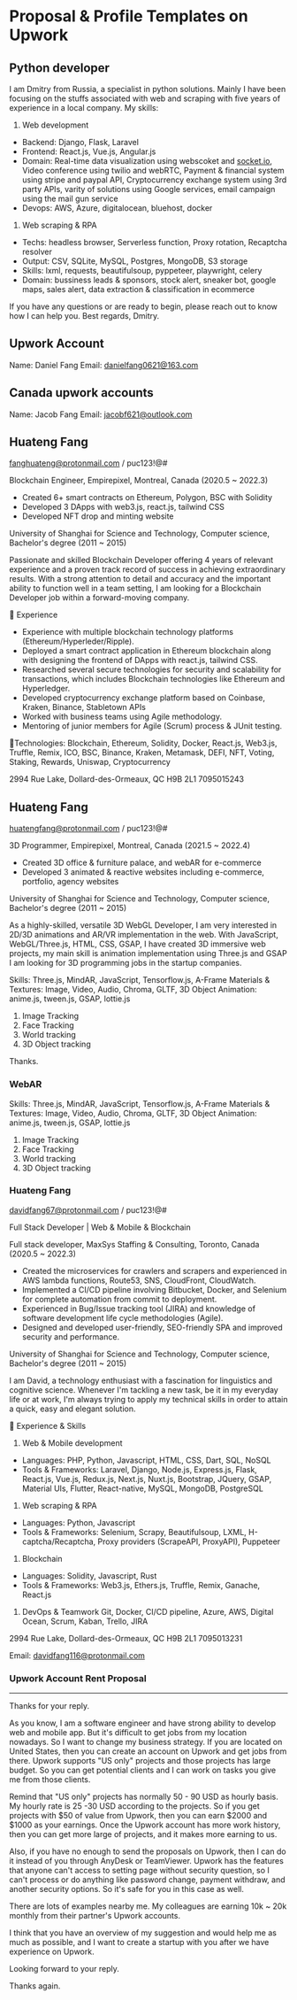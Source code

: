 # Proposal & Profile Templates on Upwork

## Python developer

I am Dmitry from Russia, a specialist in python solutions.
Mainly I have been focusing on the stuffs associated with web and scraping with five years of experience in a local company.
My skills:

1. Web development

- Backend: Django, Flask, Laravel
- Frontend: React.js, Vue.js, Angular.js
- Domain: Real-time data visualization using webscoket and [socket.io](http://socket.io/), Video conference using twilio and webRTC, Payment & financial system using stripe and paypal API, Cryptocurrency exchange system using 3rd party APIs, varity of solutions using Google services, email campaign using the mail gun service
- Devops: AWS, Azure, digitalocean, bluehost, docker

1. Web scraping & RPA

- Techs: headless browser, Serverless function, Proxy rotation, Recaptcha resolver
- Output: CSV, SQLite, MySQL, Postgres, MongoDB, S3 storage
- Skills: lxml, requests, beautifulsoup, pyppeteer, playwright, celery
- Domain: bussiness leads & sponsors, stock alert, sneaker bot, google maps, sales alert, data extraction & classification in ecommerce

If you have any questions or are ready to begin, please reach out to know how I can help you.
Best regards,
Dmitry.

## Upwork Account

Name: Daniel Fang
Email: [danielfang0621@163.com](mailto:danielfang0621@163.com)

## Canada upwork accounts

Name: Jacob Fang
Email: [jacobf621@outlook.com](mailto:jacobf621@outlook.com)

## Huateng Fang

[fanghuateng@protonmail.com](mailto:fanghuateng@protonmail.com) / puc123!@#

Blockchain Engineer, Empirepixel, Montreal, Canada (2020.5 ~ 2022.3)

- Created 6+ smart contracts on Ethereum, Polygon, BSC with Solidity
- Developed 3 DApps with web3.js, react.js, tailwind CSS
- Developed NFT drop and minting website

University of Shanghai for Science and Technology, Computer science, Bachelor's degree (2011 ~ 2015)

Passionate and skilled Blockchain Developer offering 4 years of relevant experience and a proven track record of success in achieving extraordinary results. With a strong attention to detail and accuracy and the important ability to function well in a team setting, I am looking for a Blockchain Developer job within a forward-moving company.

🔸 Experience

- Experience with multiple blockchain technology platforms (Ethereum/Hyperleder/Ripple).
- Deployed a smart contract application in Ethereum blockchain along with designing the frontend of DApps with react.js, tailwind CSS.
- Researched several secure technologies for security and scalability for transactions, which includes Blockchain technologies like Ethereum and Hyperledger.
- Developed cryptocurrency exchange platform based on Coinbase, Kraken, Binance, Stabletown APIs
- Worked with business teams using Agile methodology.
- Mentoring of junior members for Agile (Scrum) process & JUnit testing.

🔸Technologies: Blockchain, Ethereum, Solidity, Docker, React.js, Web3.js, Truffle, Remix, ICO, BSC, Binance, Kraken, Metamask, DEFI, NFT, Voting, Staking, Rewards, Uniswap, Cryptocurrency

2994 Rue Lake, Dollard-des-Ormeaux, QC H9B 2L1
7095015243

## Huateng Fang

[huatengfang@protonmail.com](mailto:huatengfang@protonmail.com) / puc123!@#

3D Programmer, Empirepixel, Montreal, Canada (2021.5 ~ 2022.4)

- Created 3D office & furniture palace, and webAR for e-commerce
- Developed 3 animated & reactive websites including e-commerce, portfolio, agency websites

University of Shanghai for Science and Technology, Computer science, Bachelor's degree (2011 ~ 2015)

As a highly-skilled, versatile 3D WebGL Developer, I am very interested in 2D/3D animations and AR/VR implementation in the web.
With JavaScript, WebGL/Three.js, HTML, CSS, GSAP, I have created 3D immersive web projects, my main skill is animation implementation using Three.js and GSAP
I am looking for 3D programming jobs in the startup companies.

Skills: Three.js, MindAR, JavaScript, Tensorflow.js, A-Frame
Materials & Textures: Image, Video, Audio, Chroma, GLTF, 3D Object
Animation: anime.js, tween.js, GSAP, lottie.js

1. Image Tracking
2. Face Tracking
3. World tracking
4. 3D Object tracking

Thanks.

### WebAR

Skills: Three.js, MindAR, JavaScript, Tensorflow.js, A-Frame
Materials & Textures: Image, Video, Audio, Chroma, GLTF, 3D Object
Animation: anime.js, tween.js, GSAP, lottie.js

1. Image Tracking
2. Face Tracking
3. World tracking
4. 3D Object tracking

### Huateng Fang

[davidfang67@protonmail.com](mailto:davidfang67@protonmail.com) / puc123!@#

Full Stack Developer | Web & Mobile & Blockchain

Full stack developer, MaxSys Staffing & Consulting, Toronto, Canada (2020.5 ~ 2022.3)

- Created the microservices for crawlers and scrapers and experienced in AWS lambda functions, Route53, SNS, CloudFront, CloudWatch.
- Implemented a CI/CD pipeline involving Bitbucket, Docker, and Selenium for complete automation from commit to deployment.
- Experienced in Bug/Issue tracking tool (JIRA) and knowledge of software development life cycle methodologies (Agile).
- Designed and developed user-friendly, SEO-friendly SPA and improved security and performance.

University of Shanghai for Science and Technology, Computer science, Bachelor's degree (2011 ~ 2015)

I am David, a technology enthusiast with a fascination for linguistics and cognitive science. Whenever I'm tackling a new task, be it in my everyday life or at work, I'm always trying to apply my technical skills in order to attain a quick, easy and elegant solution.

🔸 Experience & Skills

1. Web & Mobile development

- Languages: PHP, Python, Javascript, HTML, CSS, Dart, SQL, NoSQL
- Tools & Frameworks: Laravel, Django, Node.js, Express.js, Flask, React.js, Vue.js, Redux.js, Next.js, Nuxt.js, Bootstrap, JQuery, GSAP, Material UIs, Flutter, React-native, MySQL, MongoDB, PostgreSQL

1. Web scraping & RPA

- Languages: Python, Javascript
- Tools & Frameworks: Selenium, Scrapy, Beautifulsoup, LXML, H-captcha/Recaptcha, Proxy providers (ScrapeAPI, ProxyAPI), Puppeteer

1. Blockchain

- Languages: Solidity, Javascript, Rust
- Tools & Frameworks: Web3.js, Ethers.js, Truffle, Remix, Ganache, React.js

1. DevOps & Teamwork
   Git, Docker, CI/CD pipeline, Azure, AWS, Digital Ocean, Scrum, Kaban, Trello, JIRA

2994 Rue Lake, Dollard-des-Ormeaux, QC H9B 2L1
7095013231

Email: [davidfang116@protonmail.com](mailto:davidfang116@protonmail.com)

### Upwork Account Rent Proposal

---

Thanks for your reply.

As you know, I am a software engineer and have strong ability to develop web and mobile app. But it's difficult to get jobs from my location nowadays. So I want to change my business strategy. If you are located on United States, then you can create an account on Upwork and get jobs from there. Upwork supports "US only" projects and those projects has large budget. So you can get potential clients and I can work on tasks you give me from those clients.

Remind that "US only" projects has normally 50 - 90 USD as hourly basis. My hourly rate is 25 -30 USD according to the projects. So if you get projects with $50 of value from Upwork, then you can earn $2000 and $1000 as your earnings. Once the Upwork account has more work history, then you can get more large of projects, and it makes more earning to us.

Also, if you have no enough to send the proposals on Upwork, then I can do it instead of you through AnyDesk or TeamViewer. Upwork has the features that anyone can't access to setting page without security question, so I can't process or do anything like password change, payment withdraw, and another security options. So it's safe for you in this case as well.

There are lots of examples nearby me. My colleagues are earning 10k ~ 20k monthly from their partner's Upwork accounts.

I think that you have an overview of my suggestion and would help me as much as possible, and I want to create a startup with you after we have experience on Upwork.

Looking forward to your reply.

Thanks again.
